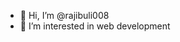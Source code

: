 - 👋 Hi, I’m @rajibuli008
- 👀 I’m interested in web development

<!---
rajibuli008/rajibuli008 is a ✨ special ✨ repository because its `README.md` (this file) appears on your GitHub profile.
You can click the Preview link to take a look at your changes.
--->
